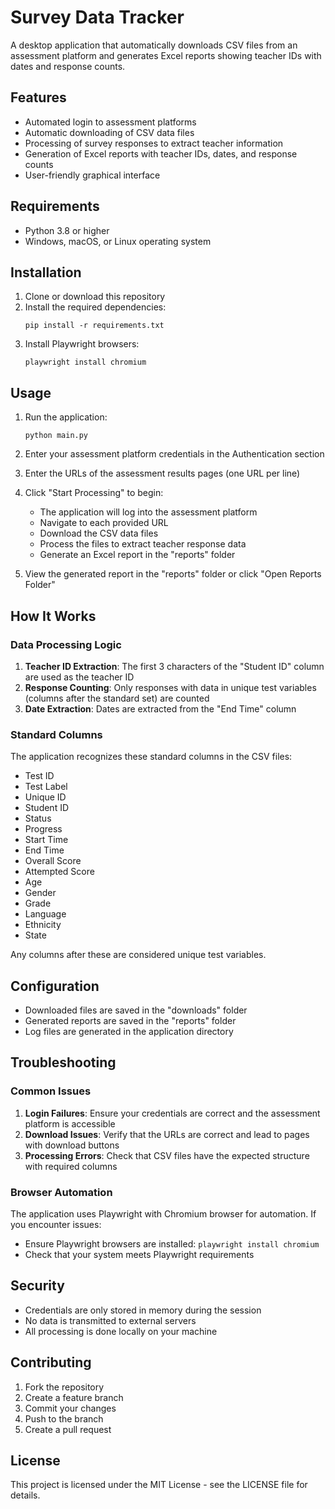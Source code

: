 # Survey Data Tracker

A desktop application that automatically downloads CSV files from an assessment platform and generates Excel reports showing teacher IDs with dates and response counts.

## Features

- Automated login to assessment platforms
- Automatic downloading of CSV data files
- Processing of survey responses to extract teacher information
- Generation of Excel reports with teacher IDs, dates, and response counts
- User-friendly graphical interface

## Requirements

- Python 3.8 or higher
- Windows, macOS, or Linux operating system

## Installation

1. Clone or download this repository
2. Install the required dependencies:
   ```
   pip install -r requirements.txt
   ```
3. Install Playwright browsers:
   ```
   playwright install chromium
   ```

## Usage

1. Run the application:
   ```
   python main.py
   ```

2. Enter your assessment platform credentials in the Authentication section

3. Enter the URLs of the assessment results pages (one URL per line)

4. Click "Start Processing" to begin:
   - The application will log into the assessment platform
   - Navigate to each provided URL
   - Download the CSV data files
   - Process the files to extract teacher response data
   - Generate an Excel report in the "reports" folder

5. View the generated report in the "reports" folder or click "Open Reports Folder"

## How It Works

### Data Processing Logic

1. **Teacher ID Extraction**: The first 3 characters of the "Student ID" column are used as the teacher ID
2. **Response Counting**: Only responses with data in unique test variables (columns after the standard set) are counted
3. **Date Extraction**: Dates are extracted from the "End Time" column

### Standard Columns

The application recognizes these standard columns in the CSV files:
- Test ID
- Test Label
- Unique ID
- Student ID
- Status
- Progress
- Start Time
- End Time
- Overall Score
- Attempted Score
- Age
- Gender
- Grade
- Language
- Ethnicity
- State

Any columns after these are considered unique test variables.

## Configuration

- Downloaded files are saved in the "downloads" folder
- Generated reports are saved in the "reports" folder
- Log files are generated in the application directory

## Troubleshooting

### Common Issues

1. **Login Failures**: Ensure your credentials are correct and the assessment platform is accessible
2. **Download Issues**: Verify that the URLs are correct and lead to pages with download buttons
3. **Processing Errors**: Check that CSV files have the expected structure with required columns

### Browser Automation

The application uses Playwright with Chromium browser for automation. If you encounter issues:
- Ensure Playwright browsers are installed: `playwright install chromium`
- Check that your system meets Playwright requirements

## Security

- Credentials are only stored in memory during the session
- No data is transmitted to external servers
- All processing is done locally on your machine

## Contributing

1. Fork the repository
2. Create a feature branch
3. Commit your changes
4. Push to the branch
5. Create a pull request

## License

This project is licensed under the MIT License - see the LICENSE file for details.